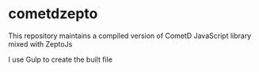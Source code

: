 cometdzepto
===========

This repository maintains a compiled version of CometD JavaScript library mixed with ZeptoJs

I use Gulp to create the built file
